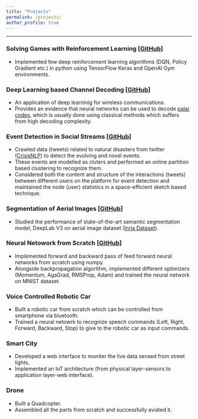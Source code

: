 ```yaml
---
title: "Projects"
permalink: /projects/
author_profile: true
---
```

<hr> 

### Solving Games with Reinforcement Learning [[GitHub](https://github.com/DheerajRacha/Reinforcement-Learning)]

* Implemented few deep reinforcement learning algorithms (DQN, Policy Gradient etc.) in python using TensorFlow Keras and OpenAI Gym environments.<br>

### Deep Learning based Channel Decoding [[GitHub](https://github.com/DheerajRacha/On-Deep-Learning-Based-Channel-Decoding)]

* An application of deep learninig for wireless communications.
* Provides an evidence that neural networks can be used to decode [palar codes](https://en.wikipedia.org/wiki/Polar_code_(coding_theory)), which is usually done using classical methods which suffers from high decoding complexity.

### Event Detection in Social Streams [[GitHub](https://github.com/DheerajRacha/Event-Detection)]

* Crawled data (tweets) related to natural disasters from twitter ([CrisisNLP](https://crisisnlp.qcri.org/crisismmd)) to detect the evolving and novel events.
* These events are modelled as cluters and performed an online partition based clustering to recognize them.
* Considered both the content and structure of the interactions (tweets) between different users on the platform for event detection and maintained the node (user) statistics in a space-efficient sketch based technique.

### Segmentation of Aerial Images [[GitHub](https://github.com/DheerajRacha/Image-Segmentation)]
* Studied the performance of state-of-the-art semantic segmentation model, DeepLab V3 on aerial image dataset ([Inria Dataset](https://project.inria.fr/aerialimagelabeling/)).

### Neural Netowork from Scratch [[GitHub](https://github.com/DheerajRacha/NeuralNets_Numpy)]
* Implemented forward and backward pass of feed forward neural networks from scratch using numpy.
* Alongside backpropagation algorithm, implemented different optimizers (Momentum, AgaGrad, RMSProp, Adam) and trained the neural network on MNIST dataset.

### Voice Controlled Robotic Car
* Built a robotic car from scratch which can be controlled from smartphone via bluetooth.
* Trained a neural netowrk to recognize speech commands (Left, Right, Forward, Backward, Stop) to give to the robotic car as input commands.

### Smart City
* Developed a web interface to moniter the live data sensed from street lights.
* Implemented an IoT architecture (from physical layer-sensors to application layer-web interface).

### Drone
* Built a Quadcopter.
* Assembled all the parts from scratch and successfully aviated it.
